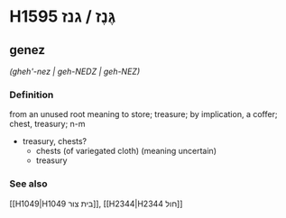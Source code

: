 # H1595 גֶּנֶז / גנז

## genez

_(gheh'-nez | ɡeh-NEDZ | ɡeh-NEZ)_

### Definition

from an unused root meaning to store; treasure; by implication, a coffer; chest, treasury; n-m

- treasury, chests?
  - chests (of variegated cloth) (meaning uncertain)
  - treasury

### See also

[[H1049|H1049 בית צור]], [[H2344|H2344 חול]]
